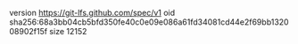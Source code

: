 version https://git-lfs.github.com/spec/v1
oid sha256:68a3bb04cb5bfd350fe40c0e09e086a61fd34081cd44e2f69bb132008902f15f
size 12152
